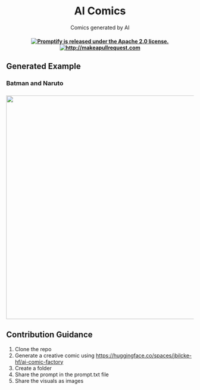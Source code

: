 <div align="center">
<h1>AI Comics </h1></div>
<!-- 
<h2 align="center">AI Comics</h2> -->

<p align="center">
  <p align="center">Comics generated by AI
</p>
</p>

 <h4 align="center">
  <a href="https://github.com/promptslab/Promptify/blob/main/LICENSE">
    <img src="https://img.shields.io/badge/License-Apache_2.0-blue.svg" alt="Promptify is released under the Apache 2.0 license." />
  </a>
  <a href="http://makeapullrequest.com">
    <img src="https://img.shields.io/badge/PRs-welcome-brightgreen.svg?style=flat-square" alt="http://makeapullrequest.com" />
  </a>
</h4>

## Generated Example

### Batman and Naruto

<h3 align="center">
  <img src="https://github.com/LucknowAI/AI-Comics/blob/main/Batman_and_naruto/batman_naruto.png" height="600">
</h3>


## Contribution Guidance


1) Clone the repo
2) Generate a creative comic using https://huggingface.co/spaces/jbilcke-hf/ai-comic-factory
3) Create a folder
4) Share the prompt in the prompt.txt file
5) Share the visuals as images



